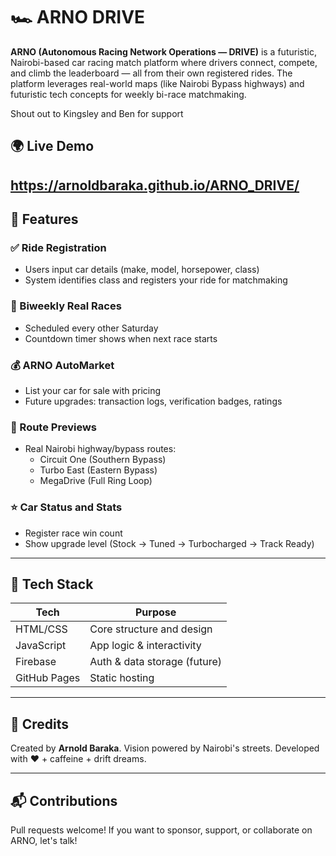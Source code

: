 # 🏎️ ARNO DRIVE

**ARNO (Autonomous Racing Network Operations — DRIVE)** is a futuristic, Nairobi-based car racing match platform where drivers connect, compete, and climb the leaderboard — all from their own registered rides. The platform leverages real-world maps (like Nairobi Bypass highways) and futuristic tech concepts for weekly bi-race matchmaking.

Shout out to Kingsley and Ben for support

## 🌍 Live Demo
https://arnoldbaraka.github.io/ARNO_DRIVE/ 
---

## 🚀 Features

### ✅ Ride Registration
- Users input car details (make, model, horsepower, class)
- System identifies class and registers your ride for matchmaking

### 🔁 Biweekly Real Races
- Scheduled every other Saturday
- Countdown timer shows when next race starts

### 💰 ARNO AutoMarket
- List your car for sale with pricing
- Future upgrades: transaction logs, verification badges, ratings

### 🏁 Route Previews
- Real Nairobi highway/bypass routes:
  - Circuit One (Southern Bypass)
  - Turbo East (Eastern Bypass)
  - MegaDrive (Full Ring Loop)

### ⭐ Car Status and Stats
- Register race win count
- Show upgrade level (Stock → Tuned → Turbocharged → Track Ready)

---

## 🧪 Tech Stack

| Tech        | Purpose                     |
|-------------|-----------------------------|
| HTML/CSS    | Core structure and design   |
| JavaScript  | App logic & interactivity   |
| Firebase    | Auth & data storage (future) |
| GitHub Pages| Static hosting              |

---

## 🤖 Credits
Created by **Arnold Baraka**. Vision powered by Nairobi's streets. Developed with ❤️ + caffeine + drift dreams.

---

## 📬 Contributions
Pull requests welcome! If you want to sponsor, support, or collaborate on ARNO, let's talk!

